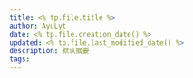 ```yaml
---
title: <% tp.file.title %>
author: AyuLyt
date: <% tp.file.creation_date() %>
updated: <% tp.file.last_modified_date() %>
description: 默认摘要
tags:
---
```

